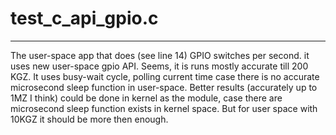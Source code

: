 # test_c_api_gpio.c 
------------------
The user-space app that does <RATE> (see line 14) GPIO switches per second.
it uses new user-space gpio API.
Seems, it is runs mostly accurate till 200 KGZ.
It uses busy-wait cycle, polling current time case there is no accurate microsecond sleep function in user-space.
Better results (accurately up to 1MZ I think) could be done in kernel as the module, case there are microsecond sleep function exists in kernel space. But for user space with 10KGZ it should be more then enough.

